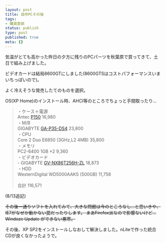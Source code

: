 ```yaml
---
layout: post
title: 自作PCその後
tags:
- 購買意欲
status: publish
type: post
published: true
meta: {}
---
```

気温がとても高かった昨日の夕方に残りのPCパーツを秋葉原で買ってきて、土日で組み上げました。

ビデオカードは結局8600GTにしました(8600GTSはコストパフォーマンスいまいちっぽいので)。

よく冷えそうな発売したてのものを選択。

OS(XP Home)のインストール時、AHCI等のところでちょっと手間取ったり…
<blockquote>・ケース＋電源<br>
Antec <a href="http://www.links.co.jp/html/press2/news_p150.html">P150</a> 16,980<br>
・M/B<br>
GIGABYTE <a href="http://www.links.co.jp/html/press2/gigabyte_ga-p35-ds4.html">GA-P35-DS4</a> 23,800<br>
・CPU<br>
Core 2 Duo E6850 (3GHz,L2 4MB) 35,800<br>
・メモリ<br>
PC2-6400 1GB ×2 9,360<br>
・ビデオカード<br>
- GIGABYTE <a href="http://mustardseed.co.jp/gigabyte/specv_gvnx86t256hzl.html">GV-NX86T256H-ZL</a> 18,873<br>
・HDD<br>
WesternDigital WD5000AAKS (500GB) 11,758<br>
<br>
合計 116,571
</blockquote>

<!--more-->
(8/13追記)

<s>その後一通りソフトを入れてみて、大きな問題は今のところなし…と思いきや、IE7がなぜか動かない罠だったりします。
まあFirefox派なので影響ないけど…Windoze Update ができない悪寒。</s>

その後、XP SP2をインストールしなおして解決しました。nLiteで作った統合CDが良くなかったようで。
